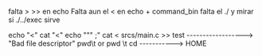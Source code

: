 falta > >> en echo
Falta aun el < en echo + command_bin
falta el ./  y mirar si ./../exec sirve

echo "<"
cat "<"
echo """                   ;"
cat < srcs/main.c >> test ------------------> "Bad file descriptor"
pwd\t or pwd \t
cd -----------> HOME
